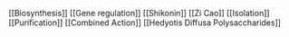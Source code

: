 [[Biosynthesis]]
[[Gene regulation]]
[[Shikonin]]
[[Zi Cao]]
[[Isolation]]
[[Purification]]
[[Combined Action]]
[[Hedyotis Diffusa Polysaccharides]]
